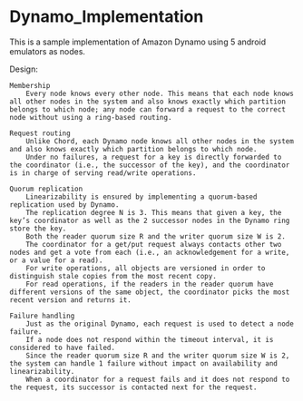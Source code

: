# Dynamo_Implementation

This is a sample implementation of Amazon Dynamo using 5 android emulators as nodes.

Design:

	Membership
		Every node knows every other node. This means that each node knows all other nodes in the system and also knows exactly which partition belongs to which node; any node can forward a request to the correct node without using a ring-based routing.
		
	Request routing
		Unlike Chord, each Dynamo node knows all other nodes in the system and also knows exactly which partition belongs to which node.
		Under no failures, a request for a key is directly forwarded to the coordinator (i.e., the successor of the key), and the coordinator is in charge of serving read/write operations.
	
	Quorum replication
		Linearizability is ensured by implementing a quorum-based replication used by Dynamo.
		The replication degree N is 3. This means that given a key, the key’s coordinator as well as the 2 successor nodes in the Dynamo ring  store the key.
		Both the reader quorum size R and the writer quorum size W is 2.
		The coordinator for a get/put request always contacts other two nodes and get a vote from each (i.e., an acknowledgement for a write, or a value for a read).
		For write operations, all objects are versioned in order to distinguish stale copies from the most recent copy.
		For read operations, if the readers in the reader quorum have different versions of the same object, the coordinator picks the most recent version and returns it.
	
	Failure handling
		Just as the original Dynamo, each request is used to detect a node failure.
		If a node does not respond within the timeout interval, it is considered to have failed.
		Since the reader quorum size R and the writer quorum size W is 2, the system can handle 1 failure without impact on availability and linearizability.
		When a coordinator for a request fails and it does not respond to the request, its successor is contacted next for the request.
